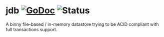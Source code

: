 # jdb [![GoDoc](https://godoc.org/github.com/OneOfOne/jdb?status.svg)](https://godoc.org/github.com/itsmontoya/hippy) ![Status](https://img.shields.io/badge/status-alpha-red.svg)

A binny file-based / in-memory datastore trying to be ACID compliant with full transactions support.